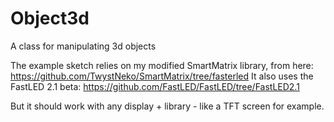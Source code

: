 Object3d
===========

A class for manipulating 3d objects

The example sketch relies on my modified SmartMatrix library, from here: https://github.com/TwystNeko/SmartMatrix/tree/fasterled
It also uses the FastLED 2.1 beta: https://github.com/FastLED/FastLED/tree/FastLED2.1


But it should work with any display + library - like a TFT screen for example. 